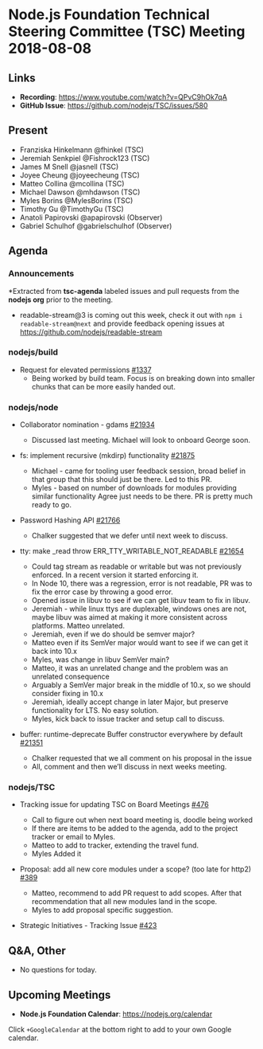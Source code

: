 # Node.js Foundation Technical Steering Committee (TSC) Meeting 2018-08-08

## Links

* **Recording**: https://www.youtube.com/watch?v=QPvC9hOk7qA
* **GitHub Issue**: https://github.com/nodejs/TSC/issues/580

## Present

* Franziska Hinkelmann @fhinkel (TSC)
* Jeremiah Senkpiel @Fishrock123 (TSC)
* James M Snell @jasnell (TSC)
* Joyee Cheung @joyeecheung (TSC)
* Matteo Collina @mcollina (TSC)
* Michael Dawson @mhdawson (TSC)
* Myles Borins @MylesBorins (TSC)
* Timothy Gu @TimothyGu (TSC)
* Anatoli Papirovski  @apapirovski (Observer)
* Gabriel Schulhof @gabrielschulhof (Observer)

## Agenda

### Announcements
 
*Extracted from **tsc-agenda** labeled issues and pull requests from the **nodejs org** prior to the meeting.
  * readable-stream@3 is coming out this week, check it out with `npm i readable-stream@next` and provide feedback opening issues at https://github.com/nodejs/readable-stream

### nodejs/build

* Request for elevated permissions [#1337](https://github.com/nodejs/build/issues/1337)
  * Being worked by build team.  Focus is on breaking down into smaller chunks that can be 
    more easily handed out.

### nodejs/node

* Collaborator nomination - gdams [#21934](https://github.com/nodejs/node/issues/21934)
  * Discussed last meeting. Michael will look to onboard George soon.

* fs: implement recursive (mkdirp) functionality [#21875](https://github.com/nodejs/node/pull/21875)
  * Michael - came for tooling user feedback session, broad belief in that group that this
    should just be there. Led to this PR.  
  * Myles - based on number of downloads for modules providing similar functionality
    Agree just needs to be there. PR is pretty much ready to go.

* Password Hashing API [#21766](https://github.com/nodejs/node/issues/21766)
  * Chalker suggested that we defer until next week to discuss.

* tty: make _read throw ERR_TTY_WRITABLE_NOT_READABLE [#21654](https://github.com/nodejs/node/pull/21654)
  * Could tag stream as readable or writable but was not previously enforced. In a 
     recent version it started enforcing it.
  * In Node 10, there was a regression, error is not readable, PR was to fix
    the error case by throwing a good error.
  * Opened issue in libuv to see if we can get libuv team to fix in libuv.
  * Jeremiah - while linux ttys are duplexable, windows ones are not, maybe
    libuv was aimed at making it more consistent across platforms.  Matteo
    unrelated.  
  * Jeremiah, even if we do should be semver major?  
  * Matteo even if its SemVer major would want to see if we can get it back
    into 10.x
  * Myles, was change in libuv SemVer main? 
  * Matteo, it was an unrelated change and the problem was an unrelated consequence
  * Arguably a SemVer major break in the middle of 10.x, so we should consider
    fixing in 10.x
  * Jeremiah, ideally accept change in later Major, but preserve functionality for LTS. No easy
    solution.
  * Myles, kick back to issue tracker and setup call to discuss.

* buffer: runtime-deprecate Buffer constructor everywhere by default [#21351](https://github.com/nodejs/node/pull/21351)
  * Chalker requested that we all comment on his proposal in the issue
  * All, comment and then we’ll discuss in next weeks meeting.

### nodejs/TSC

* Tracking issue for updating TSC on Board Meetings [#476](https://github.com/nodejs/TSC/issues/476)
  * Call to figure out when next board meeting is, doodle being worked
  * If there are items to be added to the agenda, add to the project tracker or email
    to Myles.
  * Matteo to add to tracker, extending the travel fund.
  * Myles Added it

* Proposal: add all new core modules under a scope? (too late for http2) [#389](https://github.com/nodejs/TSC/issues/389)
  * Matteo, recommend to add PR request to add scopes.  After that recommendation
    that all new modules land in the scope.
  * Myles to add proposal specific suggestion.

* Strategic Initiatives - Tracking Issue [#423](https://github.com/nodejs/TSC/issues/423)

## Q&A, Other

* No questions for today.

## Upcoming Meetings

* **Node.js Foundation Calendar**: https://nodejs.org/calendar

Click `+GoogleCalendar` at the bottom right to add to your own Google calendar.


